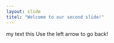 ```yaml
---
layout: slide
titel: "Welcome to our second slide!"
---
```

my text this
Use the left arrow to go back!
